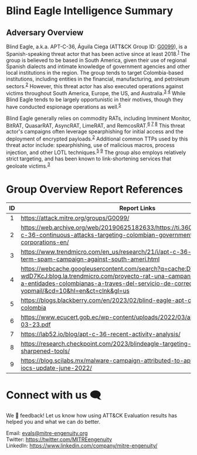 # Blind Eagle Intelligence Summary
## Adversary Overview 

Blind Eagle, a.k.a. APT-C-36, Águila Ciega (ATT&CK Group ID: [G0099](https://attack.mitre.org/groups/G0099/)), is a Spanish-speaking threat actor that has been active since at least 2018.<sup>[1]</sup> 
The group is believed to be based in South America, given their use of regional Spanish dialects and intimate knowledge of government agencies and other local institutions in the region.
The group tends to target Colombia-based institutions, including entities in the financial, manufacturing, and petroleum sectors.<sup>[2]</sup>
However, this threat actor has also executed operations against victims throughout South America, Europe, the US, and Australia.<sup>[3] [4]</sup> 
While Blind Eagle tends to be largely opportunistic in their motives, though they have conducted espionage operations as well.<sup>[5]</sup>

Blind Eagle generally relies on commodity RATs, including Imminent Monitor, BitRAT, QuasarRAT, AsyncRAT, LimeRAT, and RemcosRAT.<sup>[6] [7] [8]</sup>
This threat actor's campaigns often leverage spearphishing for initial access and the deployment of encrypted payloads.<sup>[2]</sup> 
Additional common TTPs used by this threat actor include: spearphishing, use of malicious macros, process injection, and other LOTL techniques.<sup>[5] [9]</sup>
The group also employs relatively strict targeting, and has been known to link-shortening services that geoloate victims.<sup>[3]</sup> 

[1]:https://attack.mitre.org/groups/G0099/
[2]:https://web.archive.org/web/20190625182633/https://ti.360.net/blog/articles/apt-c-36-continuous-attacks-targeting-colombian-government-institutions-and-corporations-en/
[3]:https://www.trendmicro.com/en_us/research/21/i/apt-c-36-updates-its-long-term-spam-campaign-against-south-ameri.html
[4]:https://webcache.googleusercontent.com/search?q=cache:DTTI-wdD7KcJ:blog.la.trendmicro.com/proyecto-rat-una-campana-de-spam-dirigida-a-entidades-colombianas-a-traves-del-servicio-de-correo-electronico-yopmail/&cd=10&hl=en&ct=clnk&gl=us
[5]:https://blogs.blackberry.com/en/2023/02/blind-eagle-apt-c-36-targets-colombia
[6]:https://www.ecucert.gob.ec/wp-content/uploads/2022/03/alerta-APTs-2022-03-23.pdf
[7]:https://lab52.io/blog/apt-c-36-recent-activity-analysis/
[8]:https://research.checkpoint.com/2023/blindeagle-targeting-ecuador-with-sharpened-tools/
[9]:https://blog.scilabs.mx/malware-campaign-attributed-to-apt-c-36-context-and-iocs-update-june-2022/

# Group Overview Report References

| ID | Report Links |
| :-----------: | ----------- |
| 1 | https://attack.mitre.org/groups/G0099/|
| 2 | https://web.archive.org/web/20190625182633/https://ti.360.net/blog/articles/apt-c-36-continuous-attacks-targeting-colombian-government-institutions-and-corporations-en/|
| 3 | https://www.trendmicro.com/en_us/research/21/i/apt-c-36-updates-its-long-term-spam-campaign-against-south-ameri.html|
| 4 | https://webcache.googleusercontent.com/search?q=cache:DTTI-wdD7KcJ:blog.la.trendmicro.com/proyecto-rat-una-campana-de-spam-dirigida-a-entidades-colombianas-a-traves-del-servicio-de-correo-electronico-yopmail/&cd=10&hl=en&ct=clnk&gl=us|
| 5 | https://blogs.blackberry.com/en/2023/02/blind-eagle-apt-c-36-targets-colombia|
| 6 | https://www.ecucert.gob.ec/wp-content/uploads/2022/03/alerta-APTs-2022-03-23.pdf|
| 7 | https://lab52.io/blog/apt-c-36-recent-activity-analysis/|
| 8 | https://research.checkpoint.com/2023/blindeagle-targeting-ecuador-with-sharpened-tools/|
| 9 | https://blog.scilabs.mx/malware-campaign-attributed-to-apt-c-36-context-and-iocs-update-june-2022/|

# Connect with us 🗨️

We 💖 feedback! Let us know how using ATT&CK Evaluation results has helped you and what we can do better. 

Email: <evals@mitre-engenuity.org><br>
Twitter: https://twitter.com/MITREengenuity<br>
LinkedIn: https://www.linkedin.com/company/mitre-engenuity/<br>

